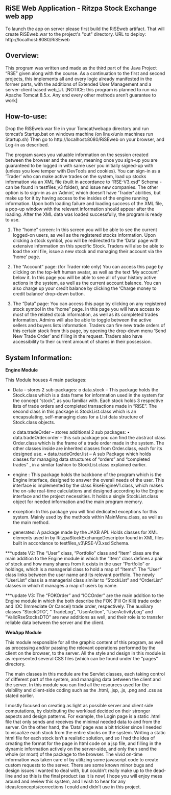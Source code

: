 RiSE Web Application - Ritzpa Stock Exchange web app
-----------------------------------------------------
To launch the app on server please first build the RiSEweb artifact. That will create RiSEweb.war to the project's "out" directory.
URL to deploy: http://localhost:8080/RiSEweb

Overview:
-----------------------
This program was written and made as the third part of the Java Project “RSE” given along with the course.
As a continuation to the first and second projects, this implements all and every logic already manifested in the former parts, with the additions of Extended User Management and a server-client based web_UI.
[NOTICE: this program is planned to run via Apache Tomcat 8.5.x.
Any end every other methods aren’t guarantee to work]

How-to-use:
-----------------------
Drop the RiSEweb.war file in your Tomcat/webapp directory and run tomcat’s Startup.bat on windows machine (on linux/unix machines run Startup.sh)
Then go to http://localhost:8080/RiSEweb on your browser, and Log-in as described. 

The program saves you valuable information on the session created between the browser and the server, meaning once you sign-up you are guaranteed to be logged in with same user you initially signed-up with (unless you love temper with DevTools and cookies).
You can sign-in as a ‘Trader’ who can make active trades on the system, load up stocks information via an XML file (built in accordance to “RSE-V3.xsd” Schema - can be found in testfiles_v3 folder), and issue new companies.
The other option is to sign-in as an ‘Admin’, which doesn’t have ‘Trader’ abilities, but make up for it by having access to the insides of the engine running information.
Upon both loading failure and loading success of the XML file, a pop-up window with the relevant information should appear after the loading.
After the XML data was loaded successfully, the program is ready to use.

1)	The “home” screen:
    In this screen you will be able to see the current logged-on users, as well as the registered stocks information.
    Upon clicking a stock symbol, you will be redirected to the ‘Data’ page with extensive information on this specific Stock.
    Traders will also be able to load the xml file, issue a new stock and managing their account via the ‘home’ page.

2)	The “Account” page: (for Trader role only)
    You can access this page by clicking on the top-left human avatar, as well as the text ‘My account’ below it.
    In this page you will be able to see all of your history active actions in the system, as well as the current account balance.
    You can also charge up your credit balance by clicking the ‘Charge money to credit balance’ drop-down button.

3)	The “Data” page: 
    You can access this page by clicking on any registered stock symbol in the “home” page.
    In this page you will have access to most of the related stock information, as well as its completed trades information.
    Admins will also be able to toggle between the active sellers and buyers lists information.
    Traders can fire new trade orders of this certain stock from this page, by opening the drop-down menu ‘Send New Trade Order’ and filling in the request.
    Traders also have accessibility to their current amount of shares in their possession.

System Information:
-----------------------
**Engine Module**

This Module houses 4 main packages:
- Data – stores 2 sub-packages:
    o data.stock –
    This package holds the Stock.class which is a data frame for information used in the system for the concept “stock”, as you familiar with. Each stock holds 3 respective lists of trade orders and completed transactions made in “RiSE”.
    The second class in this package is StockList.class which is an encapsulating, self-managing class for a List data structure of Stock.class objects.
    
    o data.tradeOrder – stores additional 2 sub packages:
        ▪ data.tradeOrder.order – 
        this sub package you can find the abstract class Order.class which is the frame of a trade order made in the system. The other classes inside are inherited classes from Order.class, each for its designed use.
        ▪ data.tradeOrder.list –
        A sub Package which holds classes for managing data structures of “orders” and “completed trades” , in a similar fashion to StockList.class explained earlier.

- engine :
This package holds the backbone of the program which is the Engine interface, designed to answer the overall needs of the user.
This interface is implemented by the class RiseEngineV1.class, which makes the on-site real-time calculations and designed according to the Engine interface and the project necessities. It holds a single StockList.class object for needed information and the main program memory.

- exception:
In this package you will find dedicated exceptions for this system. Mainly used by the methods within MainMenu.class, as well as the main method.

- generated:
A package made by the JAXB API. Holds classes for XML elements used in by RitzpaStockExchangeDescriptor found in XML files built in accordance to testfiles_v3\RSE-V3.xsd Schema.

***update V2:
The “User” class, “Portfolio” class and “Item” class are the main addition to the Engine module in which the “Item” class defines a pair of stock and how many shares from it exists in the user “Portfolio” or holdings, which is a managerial class to hold a map of “Items”.  The “User” class links between the user name and its relevant portfolio.
The newly “UserList” class is a managerial class similar to “StockList” and “OrderList” classes in which it manages a map of users by name.

***update V3:
The “FOKOrder” and “IOCOrder” are the main addition to the Engine module in which the both describe the FOK (Fill Or Kill) trade order and IOC (Immediate Or Cancel) trade order, respectively.
The auxiliary classes “StockDTO”, ” TradeLog”, “UserAction”, ”UserActivityLog” and ”ValidRseStocksDTO” are new additions as well, and their role is to transfer reliable data between the server and the client.

**WebApp Module**

This module responsible for all the graphic content of this program, as well as processing and/or passing the relevant operations performed by the client on the browser, to the server.
All the style and design in this module is as represented several CSS files (which can be found under the “pages” directory.

The main classes in this module are the Servlet classes, each taking control of different part of the system, and managing data between the client and the server.
In this module you can find all the resources used for the visibility and client-side coding such as the .html, .jsp, .js, .png and .css as stated earlier.

I mostly focused on creating as light as possible server and client side computations, by distributing the workload decided on their stronger aspects and design patterns.
For example, the Login page is a static .html file that only sends and receives the minimal needed data to and from the server. 
On the other hand, the ‘Data’ page was a bit trickier since I needed to visualize each stock from the entire stocks on the system.
Writing a static html file for each stock isn’t a realistic solution, and so I had the idea of creating the format for the page in html code on a jsp file, and filling in the dynamic information actively on the server-side, and only then send the whole (or most) of the package to the browser. The vivid on-time information was taken care of by utilizing some javascript code to create custom requests to the server.
There are some known minor bugs and design issues I wanted to deal with, but couldn’t really make up to the dead-line and so this is the final product (as it is now)
I hope you will enjoy mess around and review this system, and I wish to hear for any ideas/concepts/corrections I could and didn’t use in this project.


